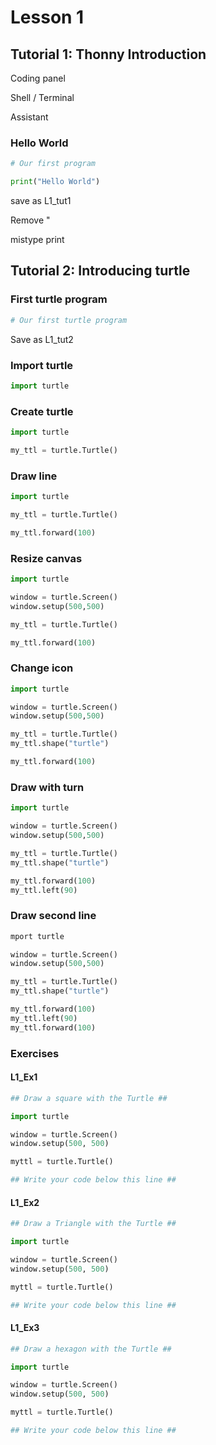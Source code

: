 # Lesson 1

## Tutorial 1: Thonny Introduction

Coding panel

Shell / Terminal 

Assistant

### Hello World

```python
# Our first program
```

```python
print("Hello World")
```

save as L1_tut1

Remove "

mistype print

## Tutorial 2: Introducing turtle

### First turtle program

```python
# Our first turtle program
```

Save as L1_tut2

### Import turtle

```python
import turtle
```

### Create turtle

```python
import turtle

my_ttl = turtle.Turtle()
```

### Draw line

```python
import turtle

my_ttl = turtle.Turtle()

my_ttl.forward(100)
```

### Resize canvas

```python
import turtle

window = turtle.Screen()
window.setup(500,500)

my_ttl = turtle.Turtle()

my_ttl.forward(100)
```

### Change icon

```python
import turtle

window = turtle.Screen()
window.setup(500,500)

my_ttl = turtle.Turtle()
my_ttl.shape("turtle")

my_ttl.forward(100)
```

### Draw with turn

```python
import turtle

window = turtle.Screen()
window.setup(500,500)

my_ttl = turtle.Turtle()
my_ttl.shape("turtle")

my_ttl.forward(100)
my_ttl.left(90)
```

### Draw second line

```python
mport turtle

window = turtle.Screen()
window.setup(500,500)

my_ttl = turtle.Turtle()
my_ttl.shape("turtle")

my_ttl.forward(100)
my_ttl.left(90)
my_ttl.forward(100)
```
### Exercises

#### L1_Ex1

```python
## Draw a square with the Turtle ##

import turtle

window = turtle.Screen()
window.setup(500, 500)

myttl = turtle.Turtle()

## Write your code below this line ##
```

#### L1_Ex2

```python
## Draw a Triangle with the Turtle ##

import turtle

window = turtle.Screen()
window.setup(500, 500)

myttl = turtle.Turtle()

## Write your code below this line ##
```

#### L1_Ex3

```python
## Draw a hexagon with the Turtle ##

import turtle

window = turtle.Screen()
window.setup(500, 500)

myttl = turtle.Turtle()

## Write your code below this line ##
```

